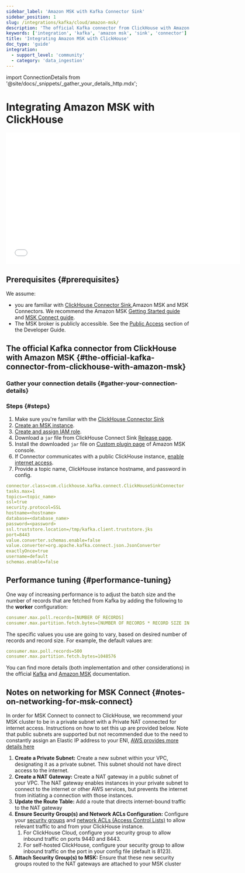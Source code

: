```yaml
---
sidebar_label: 'Amazon MSK with Kafka Connector Sink'
sidebar_position: 1
slug: /integrations/kafka/cloud/amazon-msk/
description: 'The official Kafka connector from ClickHouse with Amazon MSK'
keywords: ['integration', 'kafka', 'amazon msk', 'sink', 'connector']
title: 'Integrating Amazon MSK with ClickHouse'
doc_type: 'guide'
integration:
  - support_level: 'community'
  - category: 'data_ingestion'
---
```


import ConnectionDetails from '@site/docs/_snippets/_gather_your_details_http.mdx';

# Integrating Amazon MSK with ClickHouse

<div class='vimeo-container'>
  <iframe src="//www.youtube.com/embed/6lKI_WlQ3-s"
    width="640"
    height="360"
    frameborder="0"
    allow="autoplay;
    fullscreen;
    picture-in-picture"
    allowfullscreen>
  </iframe>
</div>

## Prerequisites {#prerequisites}
We assume:
* you are familiar with [ClickHouse Connector Sink](../kafka-clickhouse-connect-sink.md),Amazon MSK and MSK Connectors. We recommend the Amazon MSK [Getting Started guide](https://docs.aws.amazon.com/msk/latest/developerguide/getting-started.html) and [MSK Connect guide](https://docs.aws.amazon.com/msk/latest/developerguide/msk-connect.html).
* The MSK broker is publicly accessible. See the [Public Access](https://docs.aws.amazon.com/msk/latest/developerguide/public-access.html) section of the Developer Guide.

## The official Kafka connector from ClickHouse with Amazon MSK {#the-official-kafka-connector-from-clickhouse-with-amazon-msk}

### Gather your connection details {#gather-your-connection-details}

<ConnectionDetails />

### Steps {#steps}
1. Make sure you're familiar with the [ClickHouse Connector Sink](../kafka-clickhouse-connect-sink.md)
1. [Create an MSK instance](https://docs.aws.amazon.com/msk/latest/developerguide/create-cluster.html).
1. [Create and assign IAM role](https://docs.aws.amazon.com/msk/latest/developerguide/create-client-iam-role.html).
1. Download a `jar` file from ClickHouse Connect Sink [Release page](https://github.com/ClickHouse/clickhouse-kafka-connect/releases).
1. Install the downloaded `jar` file on [Custom plugin page](https://docs.aws.amazon.com/msk/latest/developerguide/msk-connect-plugins.html) of Amazon MSK console.
1. If Connector communicates with a public ClickHouse instance, [enable internet access](https://docs.aws.amazon.com/msk/latest/developerguide/msk-connect-internet-access.html).
1. Provide a topic name, ClickHouse instance hostname, and password in config.
```yml
connector.class=com.clickhouse.kafka.connect.ClickHouseSinkConnector
tasks.max=1
topics=<topic_name>
ssl=true
security.protocol=SSL
hostname=<hostname>
database=<database_name>
password=<password>
ssl.truststore.location=/tmp/kafka.client.truststore.jks
port=8443
value.converter.schemas.enable=false
value.converter=org.apache.kafka.connect.json.JsonConverter
exactlyOnce=true
username=default
schemas.enable=false
```

## Performance tuning {#performance-tuning}
One way of increasing performance is to adjust the batch size and the number of records that are fetched from Kafka by adding the following to the **worker** configuration:
```yml
consumer.max.poll.records=[NUMBER OF RECORDS]
consumer.max.partition.fetch.bytes=[NUMBER OF RECORDS * RECORD SIZE IN BYTES]
```

The specific values you use are going to vary, based on desired number of records and record size. For example, the default values are:

```yml
consumer.max.poll.records=500
consumer.max.partition.fetch.bytes=1048576
```

You can find more details (both implementation and other considerations) in the official [Kafka](https://kafka.apache.org/documentation/#consumerconfigs) and 
[Amazon MSK](https://docs.aws.amazon.com/msk/latest/developerguide/msk-connect-workers.html#msk-connect-create-custom-worker-config) documentation.

## Notes on networking for MSK Connect {#notes-on-networking-for-msk-connect}

In order for MSK Connect to connect to ClickHouse, we recommend your MSK cluster to be in a private subnet with a Private NAT connected for internet access. Instructions on how to set this up are provided below. Note that public subnets are supported but not recommended due to the need to constantly assign an Elastic IP address to your ENI, [AWS provides more details here](https://docs.aws.amazon.com/msk/latest/developerguide/msk-connect-internet-access.html)

1. **Create a Private Subnet:** Create a new subnet within your VPC, designating it as a private subnet. This subnet should not have direct access to the internet.
1. **Create a NAT Gateway:** Create a NAT gateway in a public subnet of your VPC. The NAT gateway enables instances in your private subnet to connect to the internet or other AWS services, but prevents the internet from initiating a connection with those instances.
1. **Update the Route Table:** Add a route that directs internet-bound traffic to the NAT gateway
1. **Ensure Security Group(s) and Network ACLs Configuration:** Configure your [security groups](https://docs.aws.amazon.com/vpc/latest/userguide/vpc-security-groups.html) and [network ACLs (Access Control Lists)](https://docs.aws.amazon.com/vpc/latest/userguide/vpc-network-acls.html) to allow relevant traffic to and from your ClickHouse instance. 
   1. For ClickHouse Cloud, configure your security group to allow inbound traffic on ports 9440 and 8443. 
   1. For self-hosted ClickHouse, configure your security group to allow inbound traffic on the port in your config file (default is 8123).
1. **Attach Security Group(s) to MSK:** Ensure that these new security groups routed to the NAT gateways are attached to your MSK cluster

